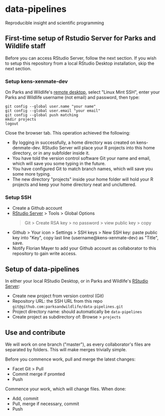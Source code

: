 # data-pipelines
Reproducible insight and scientific programming

## First-time setup of Rstudio Server for Parks and Wildlife staff
Before you can access RStudio Server, follow the next section.
If you wish to setup this repository from a local RStudio Desktop installation,
skip the next section.

### Setup kens-xenmate-dev
On Parks and Wildlife's [remote desktop](https://guacamole.dpaw.wa.gov.au/),
select "Linux Mint SSH", enter your Parks and Wildlife username (not email) and
password, then type:
```
git config --global user.name "your name"
git config --global user.email "your email"
git config --global push matching
mkdir projects
logout
```
Close the browser tab. This operation achieved the following:

* By logging in successfully, a home directory was created on kens-denmate-dev.
  RStudio Server will place your R projects into this home directory, 
  or in any subfolder inside it.
* You have told the version control software Git your name and email, which will
  save you some typing in the future.
* You have configured Git to match branch names, which will save you some more typing.
* The new directory "projects" inside your home folder will hold your R projects
  and keep your home directory neat and uncluttered.
  
### Setup SSH
* Create a Github account
* [RStudio Server](https://rstudio.dpaw.wa.gov.au/) > Tools > Global Options 
  > Git > Create RSA key > no password > view public key > copy
* Github > Your icon > Settings >  SSH keys > New SSH key: paste public key into
  "Key", copy last line (username@kens-xenmate-dev) as "Title", save.
* Notify Florian Mayer to add your Github account as collaborator to this repository
  to gain write access.

## Setup of data-pipelines
In either your local RStudio Desktop, or in Parks and Wildlife's 
[RStudio Server](https://rstudio.dpaw.wa.gov.au/):

* Create new project from version control (Git)
* Repository URL: the SSH URL from this repo `git@github.com:parksandwildlife/data-pipelines.git`
* Project directory name: should automatically be `data-pipelines`
* Create project as subdirectory of: Browse > `projects`

## Use and contribute
We will work on one branch ("master"), as every collaborator's files are separated
by folders. This will make merges trivially simple.

Before you commence work, pull and merge the latest changes:

* Facet Git > Pull
* Commit merge if promted
* Push

Commence your work, which will change files. When done:
* Add, commit
* Pull, merge if necessary, commit
* Push
